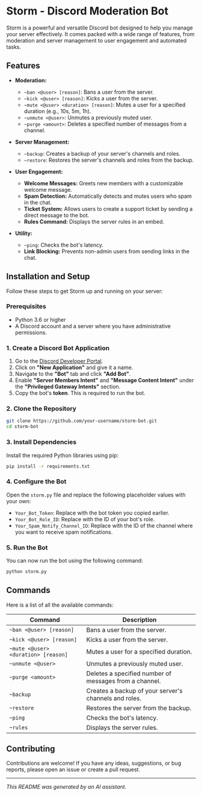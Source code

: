 # Storm - Discord Moderation Bot

Storm is a powerful and versatile Discord bot designed to help you manage your server effectively. It comes packed with a wide range of features, from moderation and server management to user engagement and automated tasks.

## Features

- **Moderation:**
  - `~ban <@user> [reason]`: Bans a user from the server.
  - `~kick <@user> [reason]`: Kicks a user from the server.
  - `~mute <@user> <duration> [reason]`: Mutes a user for a specified duration (e.g., 10s, 5m, 1h).
  - `~unmute <@user>`: Unmutes a previously muted user.
  - `~purge <amount>`: Deletes a specified number of messages from a channel.

- **Server Management:**
  - `~backup`: Creates a backup of your server's channels and roles.
  - `~restore`: Restores the server's channels and roles from the backup.

- **User Engagement:**
  - **Welcome Messages:** Greets new members with a customizable welcome message.
  - **Spam Detection:** Automatically detects and mutes users who spam in the chat.
  - **Ticket System:** Allows users to create a support ticket by sending a direct message to the bot.
  - **Rules Command:** Displays the server rules in an embed.

- **Utility:**
  - `~ping`: Checks the bot's latency.
  - **Link Blocking:** Prevents non-admin users from sending links in the chat.

## Installation and Setup

Follow these steps to get Storm up and running on your server:

### Prerequisites

- Python 3.6 or higher
- A Discord account and a server where you have administrative permissions.

### 1. Create a Discord Bot Application

1.  Go to the [Discord Developer Portal](https://discord.com/developers/applications).
2.  Click on **"New Application"** and give it a name.
3.  Navigate to the **"Bot"** tab and click **"Add Bot"**.
4.  Enable **"Server Members Intent"** and **"Message Content Intent"** under the **"Privileged Gateway Intents"** section.
5.  Copy the bot's **token**. This is required to run the bot.

### 2. Clone the Repository

```bash
git clone https://github.com/your-username/storm-bot.git
cd storm-bot
```

### 3. Install Dependencies

Install the required Python libraries using pip:

```bash
pip install -r requirements.txt
```

### 4. Configure the Bot

Open the `storm.py` file and replace the following placeholder values with your own:

- `Your_Bot_Token`: Replace with the bot token you copied earlier.
- `Your_Bot_Role_ID`: Replace with the ID of your bot's role.
- `Your_Spam_Notify_Channel_ID`: Replace with the ID of the channel where you want to receive spam notifications.

### 5. Run the Bot

You can now run the bot using the following command:

```bash
python storm.py
```

## Commands

Here is a list of all the available commands:

| Command                             | Description                                            |
| ----------------------------------- | ------------------------------------------------------ |
| `~ban <@user> [reason]`             | Bans a user from the server.                           |
| `~kick <@user> [reason]`            | Kicks a user from the server.                          |
| `~mute <@user> <duration> [reason]` | Mutes a user for a specified duration.                 |
| `~unmute <@user>`                   | Unmutes a previously muted user.                       |
| `~purge <amount>`                   | Deletes a specified number of messages from a channel. |
| `~backup`                           | Creates a backup of your server's channels and roles.  |
| `~restore`                          | Restores the server from the backup.                   |
| `~ping`                             | Checks the bot's latency.                              |
| `~rules`                            | Displays the server rules.                             |

## Contributing

Contributions are welcome! If you have any ideas, suggestions, or bug reports, please open an issue or create a pull request.

---

*This README was generated by an AI assistant.*
